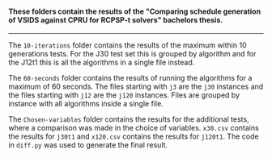 #### These folders contain the results of the "Comparing schedule generation of VSIDS against CPRU for RCPSP-t solvers" bachelors thesis.

---

The `10-iterations` folder contains the results of the maximum within 10 generations tests. For the J30 test set this is grouped by algorithm and for the J12t1 this is all the algorithms in a single file instead.

The `60-seconds` folder contains the results of running the algorithms for a maximum of 60 seconds. The files starting with `j3` are the `j30` instances and the files starting with `j12` are the `j120` instances. Files are grouped by instance with all algorithms inside a single file.

The `Chosen-variables` folder contains the results for the additional tests, where a comparison was made in the choice of variables. `x30.csv` contains the results for `j30t1` and `x120.csv` contains the results for `j120t1`. The code in `diff.py` was used to generate the final result.